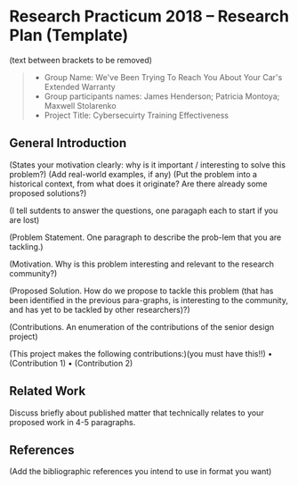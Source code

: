 # Research Practicum 2018 – Research Plan (Template)
(text between brackets to be removed)

> * Group Name: We've Been Trying To Reach You About Your Car's Extended Warranty
> * Group participants names: James Henderson; Patricia Montoya; Maxwell Stolarenko
> * Project Title: Cybersecuirty Training Effectiveness

## General Introduction



(States your motivation clearly: why is it important / interesting to solve this problem?)
(Add real-world examples, if any)
(Put the problem into a historical context, from what does it originate? Are there already some proposed solutions?)

(I tell sutdents to answer the questions, one paragaph each to start if you are lost)

(Problem Statement. One paragraph to describe the prob-lem that you are tackling.)

(Motivation. Why is this problem interesting and relevant to the research community?)

(Proposed Solution. How do we propose to tackle this problem (that has been identified in the previous para-graphs, is interesting to the community, and has yet to be tackled by other researchers)?)

(Contributions. An enumeration of the contributions of the senior design project)

(This project makes the following contributions:)(you must have this!!)
•	(Contribution 1)
•	(Contribution 2)


## Related Work

Discuss briefly about published matter that technically relates to your proposed work in 4-5 paragraphs.

## References 

(Add the bibliographic references you intend to use in format you want)




